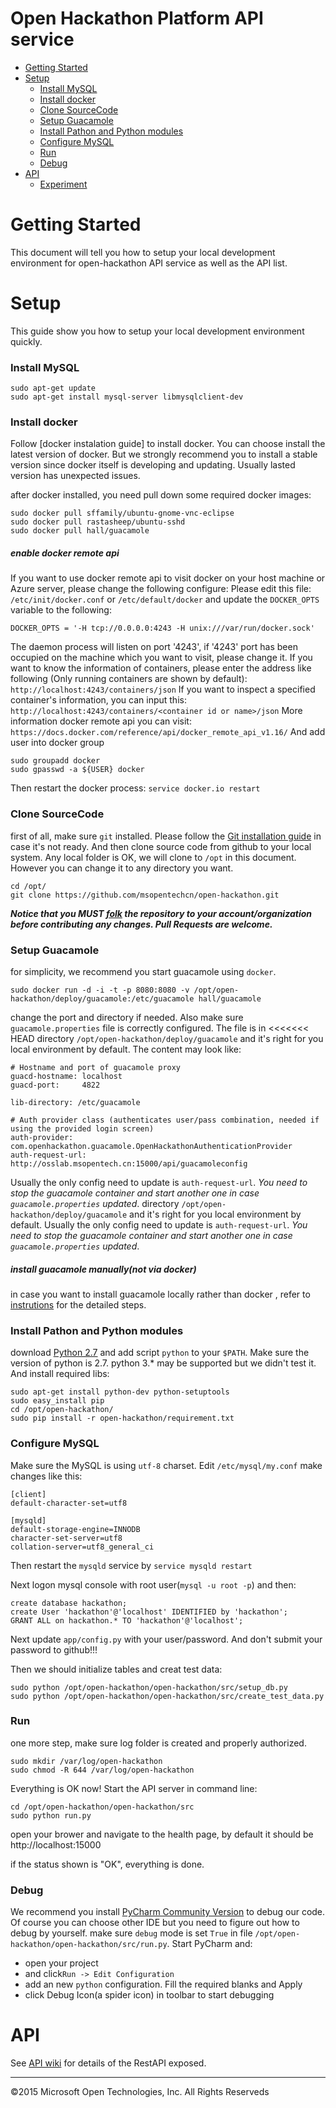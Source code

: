 Open Hackathon Platform API service
=============================

<!-- toc -->
* [Getting Started](#getting-started)
* [Setup](#setup)
  * [Install MySQL](#install-mysql)
  * [Install docker](#install-docker)
  * [Clone SourceCode](#clone-sourcecode)
  * [Setup Guacamole](#setup-guacamole)
  * [Install Pathon and Python modules](#install-pathon-and-python-modules)
  * [Configure MySQL](#configure-mysql)
  * [Run](#run)
  * [Debug](#debug)
* [API](#api)
  * [Experiment](#experiment)


<!-- toc stop -->

# Getting Started
This document will tell you how to setup your local development environment for open-hackathon API service as well as the API list.

# Setup

This guide show you how to setup your local development environment quickly.

### Install MySQL
```
sudo apt-get update
sudo apt-get install mysql-server libmysqlclient-dev
```

### Install docker
Follow [docker instalation guide] to install docker. You can choose install the latest version of docker. But we strongly recommend you to
 install a stable version since docker itself is developing and updating. Usually lasted version has unexpected issues.

after docker installed, you need pull down some required docker images:
```
sudo docker pull sffamily/ubuntu-gnome-vnc-eclipse
sudo docker pull rastasheep/ubuntu-sshd
sudo docker pull hall/guacamole
```

##### enable docker remote api
If you want to use docker remote api to visit docker on your host machine or Azure server, please change the following configure:
Please edit this file: `/etc/init/docker.conf` or `/etc/default/docker` and update the `DOCKER_OPTS` variable to the following:
```
DOCKER_OPTS = '-H tcp://0.0.0.0:4243 -H unix:///var/run/docker.sock'
```
The daemon process will listen on port '4243', if '4243' port has been occupied on the machine which you want to visit, please change it.
If you want to know the information of containers, please enter the address like following (Only running containers are shown by default):
`http://localhost:4243/containers/json`
If you want to inspect a specified container's information, you can input this:
`http://localhost:4243/containers/<container id or name>/json`
More information docker remote api you can visit:
`https://docs.docker.com/reference/api/docker_remote_api_v1.16/`
And add user into docker group
```
sudo groupadd docker
sudo gpasswd -a ${USER} docker
```
Then restart the docker process: `service docker.io restart`


### Clone SourceCode

first of all, make sure `git` installed. Please follow the [Git installation guide](http://git-scm.com/book/en/v2/Getting-Started-Installing-Git) in case it's not ready.
And then clone source code from github to your local system. Any local folder is OK, we will clone to `/opt` in this document. However you
can change it to any directory you want.
```
cd /opt/
git clone https://github.com/msopentechcn/open-hackathon.git
```

**_Notice that you MUST [folk](http://www.worldhello.net/gotgithub/04-work-with-others/010-fork-and-pull.html) the repository to your account/organization before contributing any changes. Pull Requests are welcome._**

### Setup Guacamole
for simplicity, we recommend you start guacamole using `docker`.
```
sudo docker run -d -i -t -p 8080:8080 -v /opt/open-hackathon/deploy/guacamole:/etc/guacamole hall/guacamole
```
change the port and directory if needed. Also make sure `guacamole.properties` file is correctly configured. The file is in
<<<<<<< HEAD
directory `/opt/open-hackathon/deploy/guacamole` and it's right for you local environment by default. The content may look like:
```
# Hostname and port of guacamole proxy
guacd-hostname: localhost
guacd-port:     4822

lib-directory: /etc/guacamole

# Auth provider class (authenticates user/pass combination, needed if using the provided login screen)
auth-provider: com.openhackathon.guacamole.OpenHackathonAuthenticationProvider
auth-request-url: http://osslab.msopentech.cn:15000/api/guacamoleconfig
```
Usually the only config need to update is `auth-request-url`. _You need to stop the guacamole container and start another one
in case `guacamole.properties` updated_.
directory `/opt/open-hackathon/deploy/guacamole` and it's right for you local environment by default. Usually the only config need to update is `auth-request-url`.
_You need to stop the guacamole container and start another one in case `guacamole.properties` updated_.

##### install guacamole manually(not via docker)
in case you want to install guacamole locally rather than docker , refer to [instrutions](https://github.com/msopentechcn/open-hackathon/wiki/Setup-Guacamole-withn-custom-authentication) for the detailed steps.

### Install Pathon and Python modules
download [Python 2.7](https://www.python.org/downloads/) and add script `python` to your `$PATH`. Make sure the version of python is 2.7.
python 3.* may be supported but we didn't test it.
And install required libs:
```
sudo apt-get install python-dev python-setuptools
sudo easy_install pip
cd /opt/open-hackathon/
sudo pip install -r open-hackathon/requirement.txt
```

### Configure MySQL
Make sure the MySQL is using `utf-8` charset. Edit `/etc/mysql/my.conf` make changes like this:
```
[client]
default-character-set=utf8

[mysqld]
default-storage-engine=INNODB
character-set-server=utf8
collation-server=utf8_general_ci
```
Then restart the `mysqld` service by `service mysqld restart`

Next logon mysql console with root user(`mysql -u root -p`) and then:
```mysql
create database hackathon;
create User 'hackathon'@'localhost' IDENTIFIED by 'hackathon';
GRANT ALL on hackathon.* TO 'hackathon'@'localhost';
```
Next update `app/config.py` with your user/password. And don't submit your password to github!!!

Then we should initialize tables and creat test data:
```
sudo python /opt/open-hackathon/open-hackathon/src/setup_db.py
sudo python /opt/open-hackathon/open-hackathon/src/create_test_data.py
```
### Run
one more step, make sure log folder is created and properly authorized.
```
sudo mkdir /var/log/open-hackathon
sudo chmod -R 644 /var/log/open-hackathon
```
Everything is OK now! Start the API server in command line:
```
cd /opt/open-hackathon/open-hackathon/src
sudo python run.py
```
open your brower and navigate to the health page, by default it should be http://localhost:15000

if the status shown is "OK", everything is done.

### Debug
We recommend you install [PyCharm Community Version](https://www.jetbrains.com/pycharm/download/) to debug our code. Of course you can
choose other IDE but you need to figure out how to debug by yourself.
make sure `debug` mode is set `True` in file `/opt/open-hackathon/open-hackathon/src/run.py`. Start PyCharm and:
- open your project
- and click`Run -> Edit Configuration`
- add an new `python` configuration. Fill the required blanks and Apply
- click Debug Icon(a spider icon) in toolbar to start debugging

# API
See [API wiki](https://github.com/msopentechcn/open-hackathon/wiki/Open-hackathon-Restful-API) for details of the RestAPI exposed.

-------------------------------
&copy;2015 Microsoft Open Technologies, Inc. All Rights Reserveds

